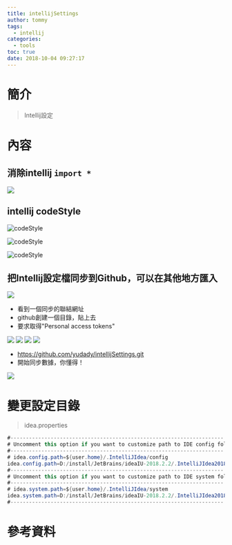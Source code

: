 ```yaml
---
title: intellijSettings
author: tommy
tags:
  - intellij
categories:
  - tools
toc: true
date: 2018-10-04 09:27:17
---
```


# 簡介

> Intellij設定


<!--more-->
# 內容




## 消除intellij `import *`

![](intellijSettings/20190303113813.png)



## intellij codeStyle


![codeStyle](intellijSettings/20190303114751.png)

![codeStyle](intellijSettings/20190303115810.png)

![codeStyle](intellijSettings/20190303115631.png)


















## 把Intellij設定檔同步到Github，可以在其他地方匯入

![](intellijSettings/20181004090549.png)

- 看到一個同步的聯結網址
- github創建一個目錄，貼上去
- 要求取得"Personal access tokens"

![](intellijSettings/20181004093455.png)
![](intellijSettings/20181004093549.png)
![](intellijSettings/20181004093632.png)
![](intellijSettings/20181004094350.png)

- https://github.com/yudady/intellijSettings.git
- 開始同步數據，你懂得！ 

![](intellijSettings/20181004094744.png)


# 變更設定目錄
> idea.properties
```java
#---------------------------------------------------------------------
# Uncomment this option if you want to customize path to IDE config folder. Make sure you're using forward slashes.
#---------------------------------------------------------------------
# idea.config.path=${user.home}/.IntelliJIdea/config
idea.config.path=D:/install/JetBrains/ideaIU-2018.2.2/.IntelliJIdea2018.2/config
#---------------------------------------------------------------------
# Uncomment this option if you want to customize path to IDE system folder. Make sure you're using forward slashes.
#---------------------------------------------------------------------
# idea.system.path=${user.home}/.IntelliJIdea/system
idea.system.path=D:/install/JetBrains/ideaIU-2018.2.2/.IntelliJIdea2018.2/system
#---------------------------------------------------------------------

```

# 參考資料


